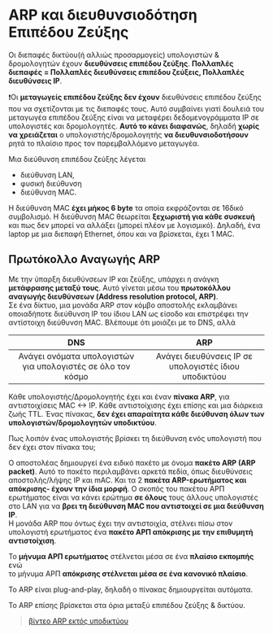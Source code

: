 # ARP και διευθυνσιοδότηση Επιπέδου Ζεύξης

Οι διεπαφές δικτύου(ή αλλιώς προσαρμογείς) υπολογιστών & δρομολογητών έχουν **διευθύνσεις επιπέδου ζεύξης**. **Πολλαπλές διεπαφές = Πολλαπλές διευθύνσεις επιπέδου ζεύξεις, Πολλαπλές διευθύνσεις IP**.  

❗Οι **μεταγωγείς επιπέδου ζεύξης δεν έχουν** διευθύνσεις επιπέδου ζεύξης που να σχετίζονται με τις διεπαφές τους. Αυτό συμβαίνει γιατί δουλειά του μεταγωγέα επιπέδου ζεύξης είναι να μεταφέρει δεδομενογράμματα ΙΡ σε υπολογιστές και δρομολογητές. **Αυτό το κάνει διαφανώς**, δηλαδή **χωρίς να χρειάζεται** ο υπολογιστής/δρομολογητής **να διευθυνσιοδοτήσουν** ρητά το πλαίσιο προς τον παρεμβαλλόμενο μεταγωγέα.

Μια διεύθυνση επιπέδου ζεύξης λέγεται 
- διεύθυνση LAN,
- φυσική διεύθυνση
- διεύθυνση MAC.

Η διεύθυνση MAC **έχει μήκος 6 byte** τα οποία εκφράζονται σε 16δικό συμβολισμό. Η διεύθυνση MAC θεωρείται **ξεχωριστή για κάθε συσκευή** και πως δεν μπορεί να αλλάξει (μπορεί πλέον με λογισμικό). Δηλαδή, ένα laptop με μια διεπαφή Ethernet, όπου και να  βρίσκεται, έχει 1 MAC.

## Πρωτόκολλο Αναγωγής ARP

Με την ύπαρξη διευθύνσεων IP και ζεύξης, υπάρχει η ανάγκη **μετάφρασης μεταξύ τους**. Αυτό γίνεται μέσω του **πρωτοκόλλου αναγωγής διευθύνσεων (Address resolution protocol, ARP)**.  
Σε ένα δίκτυο, μια μονάδα ARP στον κόμβο αποστολής εκλαμβάνει οποιαδήποτε διεύθυνση ΙΡ του ίδιου LAN ως είσοδο και επιστρέφει την αντίστοιχη διεύθυνση MAC. Βλέπουμε ότι μοιάζει με το DNS, αλλά

|                             DNS                             |                          ARP                          |
| :---------------------------------------------------------: | :---------------------------------------------------: |
| Ανάγει ονόματα υπολογιστών για υπολογιστές σε όλο τον κόσμο | Ανάγει διευθύνσεις ΙΡ σε υπολογιστές ίδιου υποδικτύου |

Κάθε υπολογιστής/Δρομολογητής έχει και έναν **πίνακα ARP**, για αντιστοιχίσεις MAC <-> IP. Κάθε αντιστοίχισης έχει επίσης και μια διάρκεια ζωής TTL. Ένας πίνακας, **δεν έχει απαραίτητα κάθε διεύθυνση όλων των υπολογιστών/δρομολογητών υποδικτύου**.

Πως λοιπόν ένας υπολογιστής βρίσκει τη διεύθυνση ενός υπολογιστή που δεν έχει στον πίνακα του;  

Ο αποστολέας δημιουργεί ένα ειδικό πακέτο με όνομα **πακέτο ARP (ARP packet)**. Αυτό το πακέτο περιλαμβάνει αρκετά πεδία, όπως διευθύνσεις αποστολής/λήψης IP και mAC. Και τα 2 **πακέτα ARP-ερωτήματος και απόκρισης- έχουν την ίδια μορφή**. Ο σκοπός του πακέτου ΑΡΠ ερωτήματος είναι να κάνει ερώτημα **σε όλους** τους άλλους υπολογιστές στο LAN για να **βρει τη διεύθυνση MAC που αντιστοιχεί σε μια διεύθυνση IP**.  
Η μονάδα ARP που όντως έχει την αντιστοιχία, στέλνει πίσω στον υπολογιστή ερωτήματος ένα **πακέτο ΑΡΠ απόκρισης με την επιθυμητή αντιστοίχιση**.

Το **μήνυμα ΑΡΠ ερωτήματος** στέλνεται μέσα σε ένα **πλαίσιο εκπομπής** ενώ  
το μήνυμα ΑΡΠ **απόκρισης στέλνεται μέσα σε ένα κανονικό πλαίσιο**.

Το ARP είναι plug-and-play, δηλαδή ο πίνακας δημιουργείται αυτόματα.

Το ARP επίσης βρίσκεται στα όρια μεταξύ επιπέδου ζεύξης & δικτύου.

> <a href="https://www.youtube.com/watch?v=IZ6SmPdxhIE">βίντεο ARP εκτός υποδικτύου</a>
